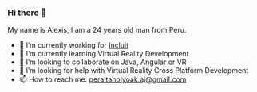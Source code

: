 ### Hi there 👋

<!--
**AlexisHolyoak/AlexisHolyoak** is a ✨ _special_ ✨ repository because its `README.md` (this file) appears on your GitHub profile.

Here are some ideas to get you started:

- 🔭 I’m currently working on ...
- 🌱 I’m currently learning ...
- 👯 I’m looking to collaborate on ...
- 🤔 I’m looking for help with ...
- 💬 Ask me about ...
- 📫 How to reach me: ...
- 😄 Pronouns: ...
- ⚡ Fun fact: ...
-->
My name is Alexis, I am a 24 years old man from Peru.
- 🔭 I’m currently working for [Incluit](https://incluit.com)
- 🌱 I’m currently learning Virtual Reality Development
- 👯 I’m looking to collaborate on Java, Angular or VR
- 🤔 I’m looking for help with Virtual Reality Cross Platform Development
- 📫 How to reach me: peraltaholyoak.aj@gmail.com
